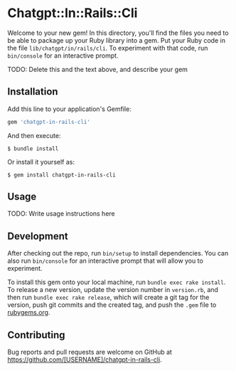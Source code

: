 # Chatgpt::In::Rails::Cli

Welcome to your new gem! In this directory, you'll find the files you need to be able to package up your Ruby library into a gem. Put your Ruby code in the file `lib/chatgpt/in/rails/cli`. To experiment with that code, run `bin/console` for an interactive prompt.

TODO: Delete this and the text above, and describe your gem

## Installation

Add this line to your application's Gemfile:

```ruby
gem 'chatgpt-in-rails-cli'
```

And then execute:

    $ bundle install

Or install it yourself as:

    $ gem install chatgpt-in-rails-cli

## Usage

TODO: Write usage instructions here

## Development

After checking out the repo, run `bin/setup` to install dependencies. You can also run `bin/console` for an interactive prompt that will allow you to experiment.

To install this gem onto your local machine, run `bundle exec rake install`. To release a new version, update the version number in `version.rb`, and then run `bundle exec rake release`, which will create a git tag for the version, push git commits and the created tag, and push the `.gem` file to [rubygems.org](https://rubygems.org).

## Contributing

Bug reports and pull requests are welcome on GitHub at https://github.com/[USERNAME]/chatgpt-in-rails-cli.
